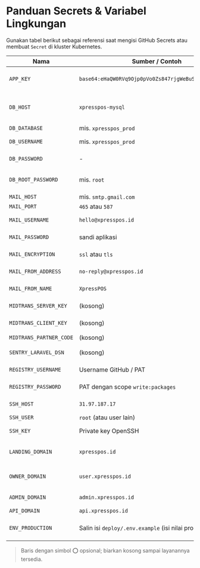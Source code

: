 # Panduan Secrets & Variabel Lingkungan

Gunakan tabel berikut sebagai referensi saat mengisi GitHub Secrets atau membuat `Secret` di kluster Kubernetes.

| Nama                    | Sumber / Contoh                         | Wajib | Keterangan |
|-------------------------|-----------------------------------------|:-----:|------------|
| `APP_KEY`               | `base64:eHaQW0RVq9Ojp0pVo0Zs847rjgWeBuS7t1l3q8wC6XQ=` | ✅ | Harus sama dengan `.env.production`. |
| `DB_HOST`               | `xpresspos-mysql`                       | ✅ | Host (service name) MySQL di docker-compose. |
| `DB_DATABASE`           | mis. `xpresspos_prod`                   | ✅ | Nama database. |
| `DB_USERNAME`           | mis. `xpresspos_prod`                   | ✅ | Username database. |
| `DB_PASSWORD`           | -                                       | ✅ | Password database. |
| `DB_ROOT_PASSWORD`      | mis. `root`                             | ✅ | Password root untuk kontainer MySQL. |
| `MAIL_HOST`             | mis. `smtp.gmail.com`                   | ✅ | Host SMTP. |
| `MAIL_PORT`             | `465` atau `587`                        | ✅ | Port SMTP. |
| `MAIL_USERNAME`         | `hello@xpresspos.id`                   | ✅ | Username/Email pengirim. |
| `MAIL_PASSWORD`         | sandi aplikasi                          | ✅ | Gunakan App Password. |
| `MAIL_ENCRYPTION`       | `ssl` atau `tls`                        | ✅ | Protokol enkripsi SMTP. |
| `MAIL_FROM_ADDRESS`     | `no-reply@xpresspos.id`                 | ✅ | Diisi kalau ingin override default. |
| `MAIL_FROM_NAME`        | `XpressPOS`                             | ✅ | Nama pengirim default. |
| `MIDTRANS_SERVER_KEY`   | (kosong)                                | ⭕️ | Isi saat integrasi Midtrans siap. |
| `MIDTRANS_CLIENT_KEY`   | (kosong)                                | ⭕️ | Isi saat integrasi Midtrans siap. |
| `MIDTRANS_PARTNER_CODE` | (kosong)                                | ⭕️ | Opsional. |
| `SENTRY_LARAVEL_DSN`    | (kosong)                                | ⭕️ | Isi bila memakai Sentry. |
| `REGISTRY_USERNAME`     | Username GitHub / PAT                   | ✅ | Untuk login ke GHCR. |
| `REGISTRY_PASSWORD`     | PAT dengan scope `write:packages`       | ✅ | Token akses GHCR. |
| `SSH_HOST`              | `31.97.187.17`                          | ✅ | Host VPS untuk deploy. |
| `SSH_USER`              | `root` (atau user lain)                 | ✅ | Username SSH. |
| `SSH_KEY`               | Private key OpenSSH                     | ✅ | Key yang punya akses ke server. |
| `LANDING_DOMAIN`        | `xpresspos.id`                          | ✅ | Domain untuk landing page / marketing site. |
| `OWNER_DOMAIN`          | `user.xpresspos.id`                     | ✅ | Domain dashboard owner. |
| `ADMIN_DOMAIN`          | `admin.xpresspos.id`                    | ✅ | Domain admin (Filament). |
| `API_DOMAIN`            | `api.xpresspos.id`                      | ✅ | Domain API. |
| `ENV_PRODUCTION`        | Salin isi `deploy/.env.example` (isi nilai produksi) | ✅ | Digunakan untuk menulis `.env` di server. |

> Baris dengan simbol ⭕️ opsional; biarkan kosong sampai layanannya tersedia.
